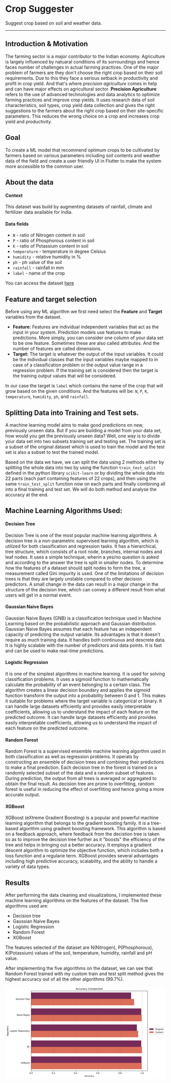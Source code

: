 # Crop Suggester

Suggest crop based on soil and weather data.

---

## Introduction & Motivation

The farming sector is a major contributor to the Indian economy. Agriculture is largely influenced by natuaral conditions of its sorroundings and hence faces number of challenges in actual farming practices. One of the major problem of farmers are they don't choose the right crop based on their soil requirements. Due to this they face a serious setback in productivity and profit in crop yield. 
And that's where *precision agriculture* comes in help and can have major effects on agricultural sector.
**Precision Agriculture** refers to the use of advanced technologies and data analytics to optimize farming practices and improve crop yields. It uses research data of soil characteristics, soil types, crop yield data collection and gives the right suggestions to the farmers about the right crop based on their site-specific parameters.
This reduces the wrong choice on a crop and increases crop yield and productivity.

## Goal

To create a ML model that recommend optimum crops to be cultivated by farmers based on various parameters including soil contents and weather data of the field and create a user friendly UI in Flutter to make the system more accessible to the common user.

## About the data

#### Context

This dataset was build by augmenting datasets of rainfall, climate and fertilizer data available for India.

#### Data fields

- `N` - ratio of Nitrogen content in soil
- `P` - ratio of Phosphorous content in soil
- `K` - ratio of Potassium content in soil
- `temperature` - temperature in degree Celsius
- `humidity` - relative humidity in %
- `ph` - ph value of the soil
- `rainfall` - rainfall in mm
- `label` - name of the crop

You can access the dataset [here](https://www.kaggle.com/datasets/atharvaingle/crop-recommendation-dataset)

## Feature and target selection

Before using any ML algorithm we first need select the **Feature** and **Target** variables from the dataset.

- **Feature:** Features are individual independent variables that act as the input in your system. Prediction models use features to make predictions. More simply, you can consider one column of your data set to be one feature. Sometimes these are also called attributes. And the number of features are called dimensions.
- **Target:** The target is whatever the output of the input variables. It could be the individual classes that the input variables maybe mapped to in case of a classification problem or the output value range in a regression problem. If the training set is considered then the target is the training output values that will be considered.

In our case the target is `label` which contains the name of the crop that will grow based on the given conditions. And the features will be: `N`, `P`, `K`, `temperature`, `humidity`, `ph`, and `rainfall`.

## Splitting Data into Training and Test sets.

A machine learning model aims to make good predictions on new, previously unseen data. But if you are building a model from your data set, how would you get the previously unseen data?
Well, one way is to divide your data set into two subsets training set and testing set. The training set is a subset of the original dataset which is used to train the model and the test set is also a subset to test the trained model.

Based on the data we have, we can split the data using 2 methods either by splitting the whole data into two by using the function `train_test_split` defined in the python library `scikit-learn` or by dividing the whole data into 22 parts (each part containing features of 22 crops), and then using the same `train_test_split` function now on each parts and finally combining all into a final training and test set.
We will do both method and analyse the accuracy at the end.

## Machine Learning Algorithms Used:
#### Decision Tree

Decision Tree is one of the most popular machine learning algorithms. A decision tree is a non-parametric supervised learning algorithm, which is utilized for both classification and regression tasks.
It has a hierarchical, tree structure, which consists of a root node, branches, internal nodes and leaf nodes. It uses a simple technique, wherin a yes/no question is asked and according to the answer the tree is split in smaller nodes. To determine how the features of a dataset should split nodes to form the tree, a measurement called Gini impurity is used.
One of the limitations of decision trees is that they are largely unstable compared to other decision predictors. A small change in the data can result in a major change in the structure of the decision tree, which can convey a different result from what users will get in a normal event.

#### Gaussian Naive Bayes

Gaussian Naive Bayes (GNB) is a classification technique used in Machine Learning based on the probabilistic approach and Gaussian distribution.
Gaussian Naive Bayes assumes that each feature has an independent capacity of predicting the output variable. Its advantages is that it doesn't require as much training data. 
It handles both continuous and descrete data. It is highly scalable with the number of predictors and data points. It is fast and can be used to make real-time predictions.

#### Logistic Regression

It is one of the simplest algorithms in machine learning. It is used for solving classification problems. It uses a sigmoid function to mathematically calculate the probability of an event belonging to a certain class. The algorithm creates a linear decision boundary and applies the sigmoid function transform the output into a probability between 0 and 1.
This makes it suitable for problems where the target variable is categorical or binary. It can handle large datasets efficiently and provides easily interpretable coefficients, allowing us to understand the impact of each feature on the predicted outcome.
It can handle large datasets efficiently and provides easily interpretable coefficients, allowing us to understand the impact of each feature on the predicted outcome. 

#### Random Forest

Random Forest is a supervised ensemble machine learning algorthm used in both classification as well as regression problems. It operats by constructing an ensemble of decision trees and combining their predictions to make a final prediction. Each decision tree in the forest is trained on a randomly selected subset of the data and a random subset of features.
During prediction, the output from all trees is averaged or aggregated to obtain the final result.
As decision tree are prone to overfitting, random forest is useful in reducing the effect of overfitting and hence giving a more accurate output.

#### XGBoost

XGBoost (eXtreme Gradient Boosting) is a popular and powerful machine learning algorithm that belongs to the gradient boosting family. It is a tree-based algorithm using gradient boosting framework. This algorithm is based on a feedback approach, where feedback from the decistion tree is taken so as to improve the decision tree further as it "boosts" the efficiency of the tree and helps 
in bringing out a better accuracy. It employs a gradient descent algorithm to optimize the objective function, which includes both a loss function and a regularie term.
XGBoost provides several advantages including high predictive accuracy, scalability, and the ability to handle a variety of data types.

## Results

After performing the data cleaning and visualizations, I implemented these machine learning algorithms on the features of the dataset.
The five algorithms used are: 

* Decision tree
* Gaussian Naive Bayes
* Logistic Regression
* Random Forest
* XGBoost

The features selected of the dataset are N(Nitrogen), P(Phosphorous), K(Potassium) values of the soil, temperature, humidity, rainfall and pH value.

After implementing the five algorithms on the dataset, we can see that Random Forest trained with my custom train and test split method gives the highest accuracy out of all the other algorithms (99.7%).

![](./models/plot.png)
